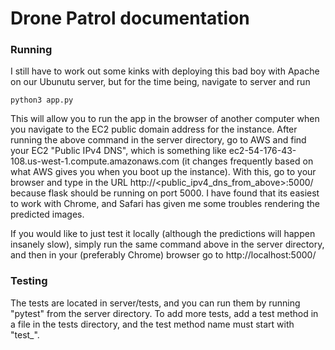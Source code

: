 # Drone Patrol documentation

### Running

I still have to work out some kinks with deploying this bad boy with Apache on our Ubunutu server, but for the time being, navigate to server and run

```python3 app.py```

This will allow you to run the app in the browser of another computer when you navigate to the EC2 public domain address for the instance. After running the above command in the server directory, go to AWS and find your EC2 "Public IPv4 DNS", which is something like ec2-54-176-43-108.us-west-1.compute.amazonaws.com (it changes frequently based on what AWS gives you when you boot up the instance). With this, go to your browser and type in the URL http://<public_ipv4_dns_from_above>:5000/ because flask should be running on port 5000. I have found that its easiest to work with Chrome, and Safari has given me some troubles rendering the predicted images.

If you would like to just test it locally (although the predictions will happen insanely slow), simply run the same command above in the server directory, and then in your (preferably Chrome) browser go to http://localhost:5000/

### Testing

The tests are located in server/tests, and you can run them by running "pytest" from the server directory. To add more tests, add a test method in a file in the tests directory, and the test method name must start with "test_".
